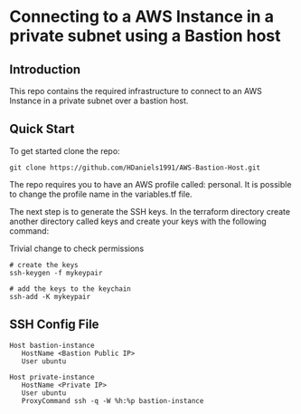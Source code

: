 
# Connecting to a AWS Instance in a private subnet using a Bastion host

## Introduction

This repo contains the required infrastructure to connect to an AWS Instance in a private subnet over a bastion host.

## Quick Start

To get started clone the repo:

```git clone https://github.com/HDaniels1991/AWS-Bastion-Host.git```

The repo requires you to have an AWS profile called: personal. It is possible to change the profile name in the variables.tf file.

The next step is to generate the SSH keys. In the terraform directory create another directory called keys and create your keys with the following command:

Trivial change to check permissions

```
# create the keys
ssh-keygen -f mykeypair
 
# add the keys to the keychain
ssh-add -K mykeypair  
```

## SSH Config File

```
Host bastion-instance
   HostName <Bastion Public IP>
   User ubuntu

Host private-instance
   HostName <Private IP>
   User ubuntu
   ProxyCommand ssh -q -W %h:%p bastion-instance
```
